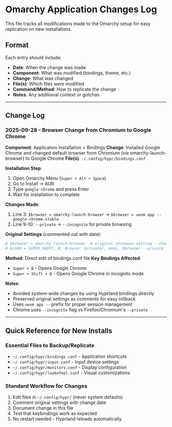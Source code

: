 # Omarchy Application Changes Log

This file tracks all modifications made to the Omarchy setup for easy replication on new installations.

## Format
Each entry should include:
- **Date**: When the change was made
- **Component**: What was modified (bindings, theme, etc.)
- **Change**: What was changed
- **File(s)**: Which files were modified
- **Command/Method**: How to replicate the change
- **Notes**: Any additional context or gotchas

---

## Change Log

### 2025-09-28 - Browser Change from Chromium to Google Chrome

**Component**: Application Installation + Bindings
**Change**: Installed Google Chrome and changed default browser from Chromium (via omarchy-launch-browser) to Google Chrome
**File(s)**: `~/.config/hypr/bindings.conf`

**Installation Step**:
1. Open Omarchy Menu (`Super + Alt + Space`)
2. Go to Install → AUR
3. Type `google-chrome` and press Enter
4. Wait for installation to complete

**Changes Made**:
1. Line 3: `$browser = omarchy-launch-browser` → `$browser = uwsm app -- google-chrome-stable`
2. Line 9-10: `--private` → `--incognito` for private browsing

**Original Settings** (commented out with date):
```bash
# $browser = omarchy-launch-browser  # original chromium setting - changed 2025-09-28
# bindd = SUPER SHIFT, B, Browser (private), exec, $browser --private  # original chromium setting - changed 2025-09-28
```

**Method**: Direct edit of bindings.conf file
**Key Bindings Affected**:
- `Super + B` - Opens Google Chrome
- `Super + Shift + B` - Opens Google Chrome in incognito mode

**Notes**:
- Avoided system-wide changes by using Hyprland bindings directly
- Preserved original settings as comments for easy rollback
- Uses `uwsm app --` prefix for proper session management
- Chrome uses `--incognito` flag vs Firefox/Chromium's `--private`

---

## Quick Reference for New Installs

### Essential Files to Backup/Replicate
- `~/.config/hypr/bindings.conf` - Application shortcuts
- `~/.config/hypr/input.conf` - Input device settings
- `~/.config/hypr/monitors.conf` - Display configuration
- `~/.config/hypr/looknfeel.conf` - Visual customizations

### Standard Workflow for Changes
1. Edit files in `~/.config/hypr/` (never system defaults)
2. Comment original settings with change date
3. Document change in this file
4. Test that keybindings work as expected
5. No restart needed - Hyprland reloads automatically